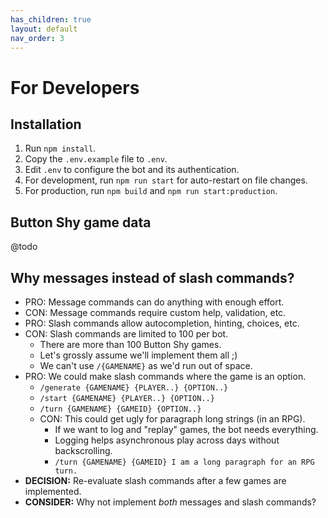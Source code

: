 ```yaml
---
has_children: true
layout: default
nav_order: 3
---
```


# For Developers

## Installation

1. Run `npm install`.
2. Copy the `.env.example` file to `.env`.
3. Edit `.env` to configure the bot and its authentication.
4. For development, run `npm run start` for auto-restart on file changes.
5. For production, run `npm build` and `npm run start:production`.

## Button Shy game data

@todo

## Why messages instead of slash commands?

- PRO: Message commands can do anything with enough effort.
- CON: Message commands require custom help, validation, etc.
- PRO: Slash commands allow autocompletion, hinting, choices, etc.
- CON: Slash commands are limited to 100 per bot.
    - There are more than 100 Button Shy games.
    - Let's grossly assume we'll implement them all ;)
    - We can't use `/{GAMENAME}` as we'd run out of space.
- PRO: We could make slash commands where the game is an option.
    - `/generate {GAMENAME} {PLAYER..} {OPTION..}`
    - `/start {GAMENAME} {PLAYER..} {OPTION..}`
    - `/turn {GAMENAME} {GAMEID} {OPTION..}`
    - CON: This could get ugly for paragraph long strings (in an RPG).
      - If we want to log and "replay" games, the bot needs everything.
      - Logging helps asynchronous play across days without backscrolling.
      - `/turn {GAMENAME} {GAMEID} I am a long paragraph for an RPG turn.`
- **DECISION:** Re-evaluate slash commands after a few games are implemented.
- **CONSIDER:** Why not implement _both_ messages and slash commands?
